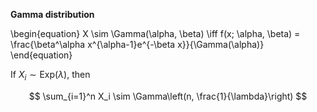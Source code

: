 **Gamma distribution**

\begin{equation}
X \sim \Gamma(\alpha, \beta) \iff f(x; \alpha, \beta) = \frac{\beta^\alpha x^{\alpha-1}e^{-\beta x}}{\Gamma(\alpha)}
\end{equation}

If $X_i \sim \mathsf{Exp}(\lambda)$, then

$$
\sum_{i=1}^n X_i \sim \Gamma\left(n, \frac{1}{\lambda}\right)
$$